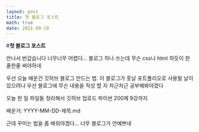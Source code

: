 ```yaml
---
layout: post
title: 첫 블로그 포스트
math: true
date: 2021-09-19
---
```

#**첫 블로그 포스트**

만나서 반갑습니다 
너무너무 어렵다...
블로그 하나 쓰는데 무슨 css나 html 하듯이 한줄한줄 써야하네

우선 오늘 배운건 깃허브 블로그 만드는 법. 
이 블로그가 훗날 포트폴리오로 사용될 날이 있으려나
우선 블로그에 무슨 내용을 작성 할 지 차근차근 공부해봐야겠다

오늘 한 일
파일들 정리해서 깃허브 업로드
파이썬 200제 9강까지 

배운거:
YYYY-MM-DD-제목.md

근데 꾸미는 법을 좀 배워야겠다... 너무 블로그가 안예쁘네

